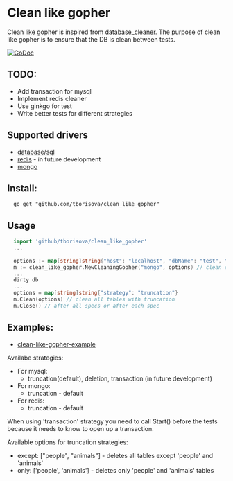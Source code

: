 # Clean like gopher

Clean like gopher is inspired from [database_cleaner](https://github.com/DatabaseCleaner/database_cleaner). The purpose of clean
like gopher is to ensure that the DB is clean between tests.

[![GoDoc](https://godoc.org/github.com/tborisova/clean_like_gopher?status.png)](https://godoc.org/github.com/tborisova/clean_like_gopher)

## TODO:
 * Add transaction for mysql
 * Implement redis cleaner
 * Use ginkgo for test
 * Write better tests for different strategies
 
 
## Supported drivers
   * [database/sql](http://golang.org/pkg/database/sql/) 
   * [redis](https://github.com/go-redis/redis) - in future development
   * [mongo](https://labix.org/mgo)

## Install:
```
  go get "github.com/tborisova/clean_like_gopher"
```
## Usage

```go
  import 'github/tborisova/clean_like_gopher'
  ...
  
  options := map[string]string{"host": "localhost", "dbName": "test", "port": "27017"}
  m := clean_like_gopher.NewCleaningGopher("mongo", options) // clean collection 'test' using mongo driver and truncation strategy
  ...
  dirty db
  ...
  options = map[string]string{"strategy": "truncation"}
  m.Clean(options) // clean all tables with truncation
  m.Close() // after all specs or after each spec
```

## Examples: 
 
  * [clean-like-gopher-example](https://github.com/tborisova/examples-cleaning-gopher)
  
Availabe strategies:

  * For mysql:
    * truncation(default), deletion, transaction (in future development)
  * For mongo:
    * truncation - default
  * For redis:
    * truncation - default

When using 'transaction' strategy you need to call Start() before the tests because it needs to know to open up a transaction.

Available options for truncation strategies:
  
  * except: ["people", "animals"] - deletes all tables except 'people' and 'animals'
  * only: ['people', 'animals'] - deletes only 'people' and 'animals' tables

